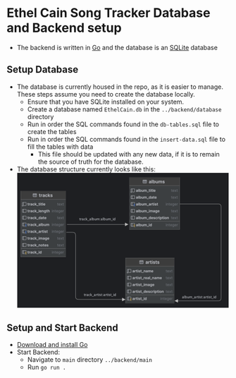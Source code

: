 # Ethel Cain Song Tracker Database and Backend setup
- The backend is written in [Go](https://go.dev/) and the database is an [SQLite](https://www.sqlite.org) database

## Setup Database
- The database is currently housed in the repo, as it is easier to manage. These steps assume you need to create the database locally.
    - Ensure that you have SQLite installed on your system.
    - Create a database named `EthelCain.db` in the `../backend/database` directory
    - Run in order the SQL commands found in the `db-tables.sql` file to create the tables
    - Run in order the SQL commands found in the `insert-data.sql` file to fill the tables with data
        - This file should be updated with any new data, if it is to remain the source of truth for the database.
- The database structure currently looks like this:
    ![EthelCain.db Diagram](./database/EthelCain.db_diagram.png)

## Setup and Start Backend
- [Download and install Go](https://go.dev/doc/install)
- Start Backend:
    - Navigate to `main` directory `../backend/main`
    - Run `go run .`




